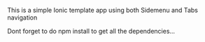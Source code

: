 This is a simple Ionic template app using both Sidemenu and Tabs navigation

Dont forget to do npm install to get all the dependencies...